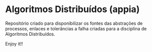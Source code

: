 Algoritmos Distribuídos (appia)
======================

Repositório criado para disponibilizar os fontes das abstrações de processos, enlaces e tolerâncias a falha criadas para a disciplina de Algoritmos Distribuídos.

Enjoy it!!
